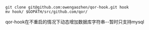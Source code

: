 ```
git clone git@github.com:owengaozhen/qor-hook.git hook
mv hook/ $GOPATH/src/github.com/qor/
```

qor-hook在不重启的情况下动态增加数据库字符串--暂时只支持mysql



